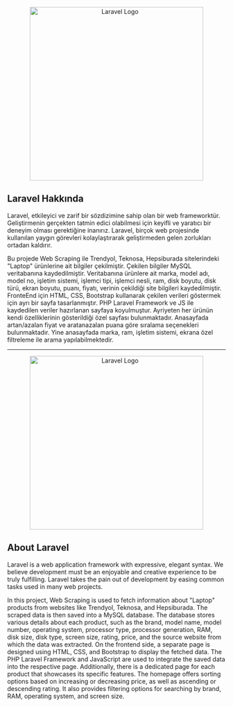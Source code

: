 <p align="center"><a href="https://laravel.com" target="_blank"><img src="https://raw.githubusercontent.com/laravel/art/master/logo-lockup/5%20SVG/2%20CMYK/1%20Full%20Color/laravel-logolockup-cmyk-red.svg" width="400" alt="Laravel Logo"></a></p>

## Laravel Hakkında
Laravel, etkileyici ve zarif bir sözdizimine sahip olan bir web frameworktür. Geliştirmenin gerçekten tatmin edici olabilmesi için keyifli ve yaratıcı bir deneyim olması gerektiğine inanırız. Laravel, birçok web projesinde kullanılan yaygın görevleri kolaylaştırarak geliştirmeden gelen zorlukları ortadan kaldırır.

Bu projede Web Scraping ile Trendyol, Teknosa, Hepsiburada sitelerindeki "Laptop" ürünlerine ait bilgiler çekilmiştir. Çekilen bilgiler MySQL veritabanına kaydedilmiştir. Veritabanına ürünlere ait marka, model adı, model no, işletim sistemi, işlemci tipi, işlemci nesli, ram, disk boyutu, disk türü, ekran boyutu, puanı, fiyatı, verinin çekildiği site bilgileri kaydedilmiştir. 
FronteEnd için HTML, CSS, Bootstrap kullanarak çekilen verileri göstermek için ayrı bir sayfa tasarlanmıştır. PHP Laravel Framework ve JS ile kaydedilen veriler hazırlanan sayfaya koyulmuştur. Ayriyeten her ürünün kendi özelliklerinin gösterildiği özel sayfası bulunmaktadır.
Anasayfada artan/azalan fiyat ve aratanazalan puana göre sıralama seçenekleri bulunmaktadır. Yine anasayfada marka, ram, işletim sistemi, ekrana özel filtreleme ile arama yapılabilmektedir.

-----------------------------------------------------------------------------------------------------------------------------------------

<p align="center"><a href="https://laravel.com" target="_blank"><img src="https://raw.githubusercontent.com/laravel/art/master/logo-lockup/5%20SVG/2%20CMYK/1%20Full%20Color/laravel-logolockup-cmyk-red.svg" width="400" alt="Laravel Logo"></a></p>

## About Laravel
Laravel is a web application framework with expressive, elegant syntax. We believe development must be an enjoyable and creative experience to be truly fulfilling. Laravel takes the pain out of development by easing common tasks used in many web projects.

In this project, Web Scraping is used to fetch information about "Laptop" products from websites like Trendyol, Teknosa, and Hepsiburada. The scraped data is then saved into a MySQL database. The database stores various details about each product, such as the brand, model name, model number, operating system, processor type, processor generation, RAM, disk size, disk type, screen size, rating, price, and the source website from which the data was extracted.
On the frontend side, a separate page is designed using HTML, CSS, and Bootstrap to display the fetched data. The PHP Laravel Framework and JavaScript are used to integrate the saved data into the respective page. Additionally, there is a dedicated page for each product that showcases its specific features.
The homepage offers sorting options based on increasing or decreasing price, as well as ascending or descending rating. It also provides filtering options for searching by brand, RAM, operating system, and screen size.



